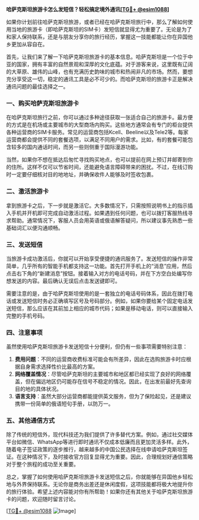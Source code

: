 **哈萨克斯坦旅游卡怎么发短信？轻松搞定境外通讯[[TG💪+ @esim1088](https://t.me/s/esim1088)]**

如果你计划前往哈萨克斯坦旅游，或者已经在哈萨克斯坦旅行中，那么了解如何使用当地的旅游卡（即哈萨克斯坦的SIM卡）发短信就显得尤为重要了。无论是为了和家人保持联系，还是与朋友分享你的旅行经历，掌握这一技能都能让你在异国他乡更加从容自在。

首先，让我们来了解一下哈萨克斯坦旅游卡的基本信息。哈萨克斯坦是一个位于中亚的国家，拥有丰富的自然景观和深厚的文化底蕴。对于游客来说，这里既有辽阔的大草原、雄伟的山峰，也有充满历史韵味的城市和热闹非凡的市场。然而，要想充分享受这一切，稳定的通讯工具是必不可少的。而哈萨克斯坦的旅游卡正是解决通讯问题的最佳选择之一。

### 一、购买哈萨克斯坦旅游卡

在哈萨克斯坦旅行之前，你可以通过多种途径获取一张适合自己的旅游卡。最方便的方式是在机场或主要城市的大型商场内购买。这些地方通常会有专门的柜台提供各种运营商的SIM卡服务。常见的运营商包括Kcell、Beeline以及Tele2等。每家运营商都会提供不同的套餐选项，以满足不同用户的需求。比如，有的套餐可能包含较多的国内通话时间，而另一些则侧重于国际漫游功能。

当然，如果你不想在抵达后匆忙寻找购买地点，也可以提前在网上预订并邮寄到你的住所。这样不仅可以节省时间，还能避免语言障碍带来的困扰。不过，在线订购时一定要仔细核对目的地地址，并确保收件人能够及时签收包裹。

### 二、激活旅游卡

拿到旅游卡之后，下一步就是激活它。大多数情况下，只需按照说明书上的指示插入手机并开机即可完成自动激活过程。如果遇到任何问题，也可以拨打客服热线寻求帮助。通常情况下，客服人员会用英语或俄语解答疑问，所以建议事先熟悉一些基础词汇以便沟通顺畅。

### 三、发送短信

当旅游卡成功激活后，你就可以开始享受便捷的通讯服务了。发送短信的操作非常简单，几乎所有的智能手机都支持这一功能。首先打开手机上的“消息”应用，然后点击右下角的“新建消息”按钮。接着输入对方的电话号码，并在下方空白处编写你想发送的内容。最后确认无误后点击发送键即可。

需要注意的是，由于哈萨克斯坦使用的是一套独立的电话号码体系，因此在拨打电话或发送短信时务必正确填写区号及号码部分。例如，如果你要给某个固定电话发送短信，那么应该在其前加上相应的城市代码；如果是移动电话，则可以直接输入完整的手机号码。

### 四、注意事项

虽然使用哈萨克斯坦旅游卡发送短信十分便利，但仍有一些事项需要特别注意：

1. **费用问题**：不同的运营商收费标准可能会有所差异，因此在选购旅游卡时应根据自身需求选择性价比最高的方案。
2. **网络覆盖情况**：尽管哈萨克斯坦的主要城市和地区都已经实现了良好的网络覆盖，但在偏远地区仍可能存在信号不稳定的情况。因此，在出发前最好先查询目的地的具体状况。
3. **语言支持**：虽然大部分运营商都能提供英文服务，但为了保险起见，还是建议携带一份简单的俄语短句手册，以防万一。

### 五、其他通信方式

除了传统的短信外，现代科技还为我们提供了许多替代方案。例如，通过社交媒体平台如微信、WhatsApp等进行即时通讯不仅成本低廉而且更加灵活多样。此外，随着电子签证政策的逐步推行，越来越多的中国公民选择在线申请哈萨克斯坦签证。在这种情况下，及时接收官方回复显得尤为重要。因此，合理规划好通信策略对于整个旅程的成功至关重要。

总之，掌握了如何使用哈萨克斯坦旅游卡发送短信之后，你就能够在异国他乡轻松地与外界保持联系。无论你是商务出差还是休闲度假，这项技能都将极大地提升你的旅行体验。希望上述内容能对你有所帮助！如果你还有其他关于哈萨克斯坦旅游卡的问题，欢迎随时留言讨论。

[[TG💪+ @esim1088](https://t.me/s/esim1088) ![Image](https://i.postimg.cc/4NQfJmqS/Snipaste-2025-05-13-00-14-12.png)]